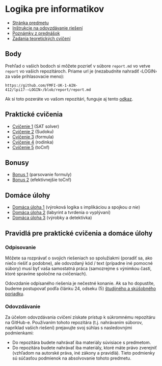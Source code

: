 Logika pre informatikov
========================

* [Stránka predmetu](https://dai.fmph.uniba.sk/w/Course:Mathematics_4/sk)
* [Inštrukcie na odovzdávanie riešení](docs/odovzdavanie.md)
* [Poznámky z prednášok](docs/lecs)
* [Zadania teoretických cvičení](docs/labs)

Body
----
Prehľad o vašich bodoch si môžete pozrieť v súbore `report.md` vo vetve
`report` vo vašich repozitároch. Priame url je (nezabudnite nahradiť ‹LOGIN› za
vaše prihlasovacie meno):

    https://github.com/FMFI-UK-1-AIN-412/lpi17-‹LOGIN›/blob/report/report.md

Ak si toto pozeráte vo vašom repozitári, funguje aj tento
[odkaz](../../blob/report/report.md).

Praktické cvičenia
------------------

* [Cvičenie 1](cv01) (SAT solver)
* [Cvičenie 2](cv02) (Sudoku)
* [Cvičenie 3](cv03) (formula)
* [Cvičenie 4](cv04) (rodinka)
* [Cvičenie 5](cv05) (toCnf)

Bonusy
------

* [Bonus 1](bonus01) (parsovanie formuly)
* [Bonus 2](cv05#bonus) (efektívnejšie toCnf)

Domáce úlohy
------------

* [Domáca úloha 1](du01)
  (výroková logika s implikáciou a spojkou <i>a nie</i>)
* [Domáca úloha 2](du02)
  (labyrint a tvrdenia o vyplývaní)
* [Domáca úloha 3](du03)
  (výrobky a detektívka)

Pravidlá pre praktické cvičenia a domáce úlohy
----------------------------------------------

### Odpisovanie

Môžete sa rozprávať o svojich riešeniach so spolužiakmi (poradiť sa, ako niečo
riešiť a podobne), ale odovzdaný kód / text (prípadne iné pomocné súbory) musí byť
vaša samostatná práca (samozrejme s výnimkou častí, ktoré spravíme spoločne
na cvičeniach).

Odovzdanie odpísaného riešenia je nečestné konanie.
Ak sa ho dopustíte, budeme postupovať podľa článku 24, odseku (5)
[študijného a skúšobného poriadku](https://zona.fmph.uniba.sk/fileadmin/fmfi/fakulta/legislativa/Studijny_poriadok_FMFI_UK_uplne_znenie._dec2016pdf.pdf).

### Odovzdávanie

Za účelom odovzdávania cvičení získate prístup k súkromnému repozitáru na GitHub-e.
Používaním tohoto repozitára (t.j. nahrávaním súborov, napríklad vašich riešení) prejavujte
svoj súhlas s nasledovnými podmienkami:
- Do repozitára budete nahrávať iba materiály súvisiace s predmetom.
- Do repozitára budete nahrávať iba materiály, ktoré máte právo zverejniť
  (vzhľadom na autorské práva, iné zákony a pravidlá).
Tieto podmienky sú súčasťou podmienok na absolvovanie tohoto predmetu.


